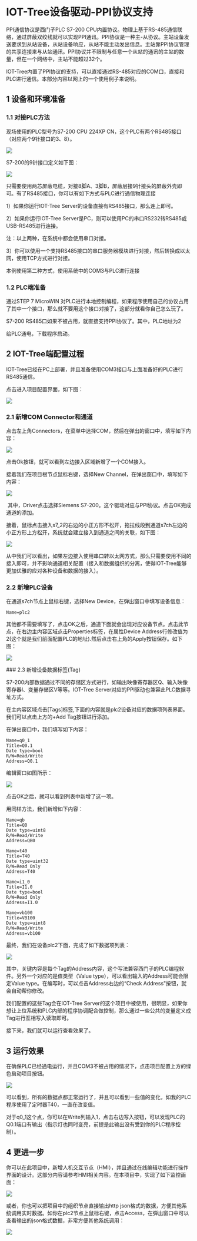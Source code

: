 IOT-Tree设备驱动-PPI协议支持
==

PPI通信协议是西门子PLC S7-200 CPU内置协议。物理上基于RS-485通信联络，通过屏蔽双绞线就可以实现PPI通讯。PPI协议是一种主-从协议。主站设备发送要求到从站设备，从站设备响应，从站不能主动发出信息。主站靠PPI协议管理的共享连接来与从站通讯。PPI协议并不限制与任意一个从站的通讯的主站的数量，但在一个网络中，主站不能超过32个。

IOT-Tree内置了PPI协议的支持，可以直接通过RS-485对应的COM口，直接和PLC进行通信。本部分内容以网上的一个使用例子来说明。

## 1 设备和环境准备
### 1.1 对接PLC方法

现场使用的PLC型号为S7-200 CPU 224XP CN，这个PLC有两个RS485接口（对应两个9针接口的3、8）。

<img src="../img/dev/d001.png">

S7-200的9针接口定义如下图：

<img src="../img/dev/d002.png">

只需要使用两芯屏蔽电缆，对接8脚A、3脚B，屏蔽层接9针接头的屏蔽外壳即可。有了RS485接口，你可以有如下方式与PLC进行通信物理连接

1）如果你运行IOT-Tree Server的设备直接有RS485接口，那么连上即可。

2）如果你运行IOT-Tree Server是PC，则可以使用PC的串口RS232转RS485或USB-RS485进行连接。

注：以上两种，在系统中都会使用串口对接。

3）你可以使用一个支持RS485接口的串口服务器模块进行对接，然后转换成以太网，使用TCP方式进行对接。

本例使用第二种方式，使用系统中的COM3与PLC进行连接

### 1.2 PLC端准备

通过STEP 7 MicroWIN 对PLC进行本地控制编程，如果程序使用自己的协议占用了其中一个接口，那么就不要用这个接口对接了，这部分就看你自己怎么玩了。

S7-200 RS485口如果不被占用，就直接支持PPI协议了。其中，PLC地址为2

给PLC通电，下载程序启动。

## 2 IOT-Tree端配置过程

IOT-Tree已经在PC上部署，并且准备使用COM3接口与上面准备好的PLC进行RS485通信。

点击进入项目配置界面，如下图：

<img src="../img/dev/d003.png">

### 2.1 新增COM Connector和通道

点击左上角Connectors，在菜单中选择COM，然后在弹出的窗口中，填写如下内容：

<img src="../img/dev/d004.png">

点击Ok按钮，就可以看到左边接入区域新增了一个COM接入。

接着我们在项目根节点鼠标右键，选择New Channel，在弹出窗口中，填写如下内容：

<img src="../img/dev/d005.png">

 其中，Driver点击选择Siemens S7-200。这个驱动对应与PPI协议。点击OK完成通道的添加。

接着，鼠标点击接入s7_2的右边的小正方形不松开，拖拉线段到通道s7ch左边的小正方形上方松开，系统就会建立接入到通道之间的关联，如下图：

<img src="../img/dev/d006.png">

从中我们可以看出，如果左边接入使用串口转以太网方式，那么只需要使用不同的接入即可，并不影响通道相关配置（接入和数据组织的分离，使得IOT-Tree能够更加优雅的应对各种设备和数据的接入）。

### 2.2 新增PLC设备

在通道s7ch节点上鼠标右键，选择New Device，在弹出窗口中填写设备信息：

```
Name=plc2
```

其他都不需要填写了，点击OK之后，通道下面就会出现对应设备节点。点击此节点，在右边主内容区域点击Properties标签，在属性Device Address行修改值为2(这个就是我们前面配置PLC的地址).然后点击右上角的Apply按钮保存。如下图：

<img src="../img/dev/d007.png">

### 2.3 新增设备数据标签(Tag)

S7-200内部数据通过不同的存储区方式进行，如输出映像寄存器区Q、输入映像寄存器I、变量存储区V等等。IOT-Tree Server对应的PPI驱动也兼容此PLC数据寻址方式。

在主内容区域点击[Tags]标签,下面的内容就是plc2设备对应的数据项列表界面。我们可以点击上方的+Add Tag按钮进行添加。

在弹出窗口中，我们填写如下内容：

```
Name=q0_1
Title=Q0.1
Date type=bool
R/W=Read/Write
Address=Q0.1
```
编辑窗口如图所示：

<img src="../img/dev/d008.png">

点击OK之后，就可以看到列表中新增了这一项。

用同样方法，我们新增如下内容：

```
Name=qb
Title=QB
Date type=uint8
R/W=Read/Write
Address=QB0

Name=t40
Title=T40
Date type=uint32
R/W=Read Only
Address=T40

Name=i1_0
Title=I1.0
Date type=bool
R/W=Read Only
Address=I1.0

Name=vb100
Title=VB100
Date type=uint8
R/W=Read/Write
Address=vb100
```

最终，我们在设备plc2下面，完成了如下数据项列表：

<img src="../img/dev/d009.png">

其中，关键内容是每个Tag的Address内容，这个写法兼容西门子的PLC编程软件。另外一个对应的是值类型（Value type），可以看出输入的Address可能会限定Value type。在编写时，可以点击Address右边的“Check Address"按钮，就会自动帮你修改。

我们配置的这些Tag会在IOT-Tree Server的这个项目中被使用，很明显，如果你想让上位系统和PLC内部的程序协调配合做控制，那么通过一些公共的变量定义成Tag进行互相写入读取即可。

接下来，我们就可以运行查看效果了。

## 3 运行效果

在确保PLC已经通电运行，并且COM3不被占用的情况下，点击项目配置上方的绿色启动项目按钮。

<img src="../img/dev/d010.png">

可以看到，所有的数据点都正常运行了，并且可以看到一些值的变化，如我的PLC程序使用了定时器T40，一直在改变值。

对于q0_1这个点，你可以在Write列输入1，点击右边写入按钮，可以发现PLC的Q0.1端口有输出（指示灯也同时变亮，前提是此输出没有受到你的PLC程序控制）。

## 4 更进一步
你可以在此项目中，新增人机交互节点（HMI），并且通过在线编辑功能进行操作界面的设计。这部分内容请参考HMI相关内容。在本项目中，实现了如下监控画面：

<img src="../img/dev/d011.png">

或者，你也可以把项目中的组织节点直接输出http json格式的数据，方便其他系统调用实时数据。如你在plc2节点上鼠标右键，点击Access，在弹出窗口中可以查看输出的json格式数据，非常方便其他系统调用：

<img src="../img/dev/d012.png">
